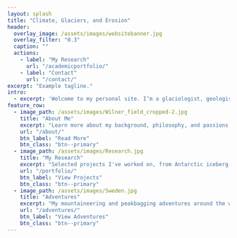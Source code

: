 ```yaml
---
layout: splash
title: "Climate, Glaciers, and Erosion"
header:
  overlay_image: /assets/images/websitebanner.jpg
  overlay_filter: "0.3"
  caption: ""
  actions:
    - label: "My Research"
      url: "/academicportfolio/"
    - label: "Contact"
      url: "/contact/"
excerpt: "Example tagline."
intro: 
  - excerpt: 'Welcome to my personal site. I’m a glaciologist, geologist, and adventurer.'
feature_row:
  - image_path: /assets/images/Wilner_field_cropped-2.jpg
    title: "About Me"
    excerpt: "Learn more about my background, philosophy, and passions."
    url: "/about/"
    btn_label: "Read More"
    btn_class: "btn--primary"
  - image_path: /assets/images/Research.jpg
    title: "My Research"
    excerpt: "Selected projects I've worked on, from Antarctic iceberg calving to global glacial erosion."
    url: "/portfolio/"
    btn_label: "View Projects"
    btn_class: "btn--primary"
  - image_path: /assets/images/Sweden.jpg
    title: "Adventures"
    excerpt: "My mountaineering and peakbagging adventures around the world."
    url: "/adventures/"
    btn_label: "View Adventures"
    btn_class: "btn--primary"
---
```


